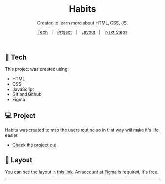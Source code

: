 <h1 align="center"> Habits </h1>

<p align="center">
Created to learn more about HTML, CSS, JS. <br/>

</p>

<p align="center">
  <a href="#-tecnologias">Tech</a>&nbsp;&nbsp;&nbsp;|&nbsp;&nbsp;&nbsp;
  <a href="#-projeto">Project</a>&nbsp;&nbsp;&nbsp;|&nbsp;&nbsp;&nbsp;
  <a href="#-layout">Layout</a>&nbsp;&nbsp;&nbsp;|&nbsp;&nbsp;&nbsp;
  <a href="#-layout">Next Steps</a>
</p>

<br>

## 🚀 Tech

This project was created using:

- HTML
- CSS
- JavaScript
- Git and Github
- Figma

## 💻 Project

Habits was created to map the users routine so in that way will make it's life easier.

- [Check the project out](https://thalfor.github.io/JS_projectHabits/)

## 🔖 Layout

You can see the layout in [this link](https://www.figma.com/community/file/1195327109778210238). An account at [Figma](https://figma.com) is required, it's free.


---

